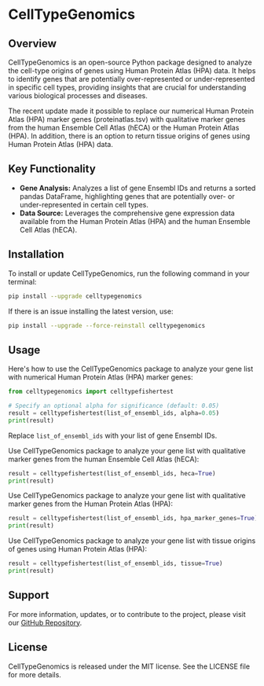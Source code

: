 # CellTypeGenomics

## Overview
CellTypeGenomics is an open-source Python package designed to analyze the cell-type origins of genes using Human Protein Atlas (HPA) data. It helps to identify genes that are potentially over-represented or under-represented in specific cell types, providing insights that are crucial for understanding various biological processes and diseases.

The recent update made it possible to replace our numerical Human Protein Atlas (HPA) marker genes (proteinatlas.tsv) with qualitative marker genes from the human Ensemble Cell Atlas (hECA) or the Human Protein Atlas (HPA). In addition, there is an option to return tissue origins of genes using Human Protein Atlas (HPA) data.

## Key Functionality
- **Gene Analysis:** Analyzes a list of gene Ensembl IDs and returns a sorted pandas DataFrame, highlighting genes that are potentially over- or under-represented in certain cell types.
- **Data Source:** Leverages the comprehensive gene expression data available from the Human Protein Atlas (HPA) and the human Ensemble Cell Atlas (hECA).

## Installation
To install or update CellTypeGenomics, run the following command in your terminal:
```bash
pip install --upgrade celltypegenomics
```

If there is an issue installing the latest version, use:
```bash
pip install --upgrade --force-reinstall celltypegenomics
```

## Usage
Here's how to use the CellTypeGenomics package to analyze your gene list with numerical Human Protein Atlas (HPA) marker genes:

```python
from celltypegenomics import celltypefishertest

# Specify an optional alpha for significance (default: 0.05)
result = celltypefishertest(list_of_ensembl_ids, alpha=0.05)
print(result)
```
Replace `list_of_ensembl_ids` with your list of gene Ensembl IDs.

Use CellTypeGenomics package to analyze your gene list with qualitative marker genes from the human Ensemble Cell Atlas (hECA):

```python
result = celltypefishertest(list_of_ensembl_ids, heca=True)
print(result)
```

Use CellTypeGenomics package to analyze your gene list with qualitative marker genes from the Human Protein Atlas (HPA):

```python
result = celltypefishertest(list_of_ensembl_ids, hpa_marker_genes=True)
print(result)
```

Use CellTypeGenomics package to analyze your gene list with tissue origins of genes using Human Protein Atlas (HPA):

```python
result = celltypefishertest(list_of_ensembl_ids, tissue=True)
print(result)
```

## Support
For more information, updates, or to contribute to the project, please visit our [GitHub Repository](https://github.com/Zyron/CellTypeGenomics).

## License
CellTypeGenomics is released under the MIT license. See the LICENSE file for more details.
